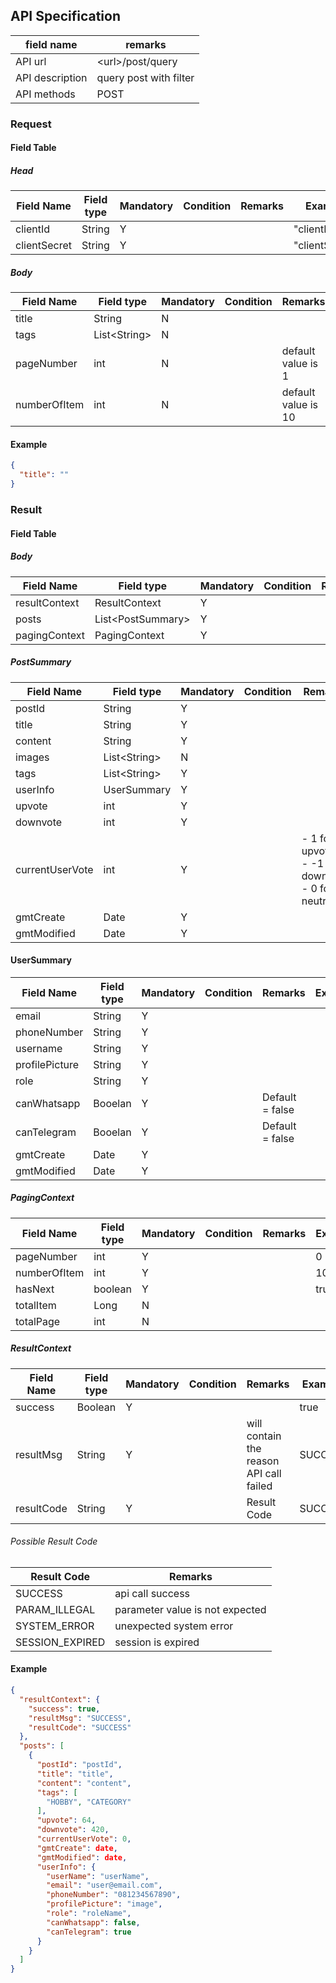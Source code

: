 ## API Specification

| field name      | remarks                |
| --------------- | ---------------------- |
| API url         | \<url\>/post/query     |
| API description | query post with filter |
| API methods     | POST                   |

### Request

#### Field Table

##### Head

| Field Name   | Field type | Mandatory | Condition | Remarks | Example        |
| ------------ | ---------- | --------- | --------- | ------- | -------------- |
| clientId     | String     | Y         |           |         | "clientId"     |
| clientSecret | String     | Y         |           |         | "clientSecret" |

##### Body

| Field Name   | Field type     | Mandatory | Condition | Remarks             | Example |
| ------------ | -------------- | --------- | --------- | ------------------- | ------- |
| title        | String         | N         |           |                     |         |
| tags         | List\<String\> | N         |           |                     |         |
| pageNumber   | int            | N         |           | default value is 1  |         |
| numberOfItem | int            | N         |           | default value is 10 |         |

#### Example

```json
{
  "title": ""
}
```

### Result

#### Field Table

##### Body

| Field Name    | Field type          | Mandatory | Condition | Remarks | Example |
| ------------- | ------------------- | --------- | --------- | ------- | ------- |
| resultContext | ResultContext       | Y         |           |         |         |
| posts         | List\<PostSummary\> | Y         |           |         |         |
| pagingContext | PagingContext       | Y         |           |         |         |

##### PostSummary
| Field Name      | Field type     | Mandatory | Condition | Remarks                                                | Example |
| --------------- | -------------- | --------- | --------- | ------------------------------------------------------ | ------- |
| postId          | String         | Y         |           |                                                        |         |
| title           | String         | Y         |           |                                                        |         |
| content         | String         | Y         |           |                                                        |         |
| images          | List\<String\> | N         |           |                                                        |         |
| tags            | List\<String\> | Y         |           |                                                        |         |
| userInfo        | UserSummary    | Y         |           |                                                        |         |
| upvote          | int            | Y         |           |                                                        |         |
| downvote        | int            | Y         |           |                                                        |         |
| currentUserVote | int            | Y         |           | - 1 for upvote<br>- -1 for downvote<br>- 0 for neutral |         |
| gmtCreate       | Date           | Y         |           |                                                        |         |
| gmtModified     | Date           | Y         |           |                                                        |         |

#### UserSummary
| Field Name     | Field type | Mandatory | Condition | Remarks         | Example |
| -------------- | ---------- | --------- | --------- | --------------- | ------- |
| email          | String     | Y         |           |                 |         |
| phoneNumber    | String     | Y         |           |                 |         |
| username       | String     | Y         |           |                 |         |
| profilePicture | String     | Y         |           |                 |         |
| role           | String     | Y         |           |                 |         |
| canWhatsapp    | Booelan    | Y         |           | Default = false |         |
| canTelegram    | Booelan    | Y         |           | Default = false |         |
| gmtCreate      | Date       | Y         |           |                 |         |
| gmtModified    | Date       | Y         |           |                 |         |

##### PagingContext 
| Field Name   | Field type | Mandatory | Condition | Remarks | Example |
| ------------ | ---------- | --------- | --------- | ------- | ------- |
| pageNumber   | int        | Y         |           |         | 0       |
| numberOfItem | int        | Y         |           |         | 10      |
| hasNext      | boolean    | Y         |           |         | true    |
| totalItem    | Long       | N         |           |         |         |
| totalPage    | int        | N         |           |         |         |

##### ResultContext

| Field Name | Field type | Mandatory | Condition | Remarks                                 | Example |
| ---------- | ---------- | --------- | --------- | --------------------------------------- | ------- |
| success    | Boolean    | Y         |           |                                         | true    |
| resultMsg  | String     | Y         |           | will contain the reason API call failed | SUCCESS |
| resultCode | String     | Y         |           | Result Code                             | SUCCESS |

###### Possible Result Code

| Result Code     | Remarks                         |
| --------------- | ------------------------------- |
| SUCCESS         | api call success                |
| PARAM_ILLEGAL   | parameter value is not expected |
| SYSTEM_ERROR    | unexpected system error         |
| SESSION_EXPIRED | session is expired              |

#### Example

```json
{
  "resultContext": {
    "success": true,
    "resultMsg": "SUCCESS",
    "resultCode": "SUCCESS"
  },
  "posts": [
    {
      "postId": "postId", 
      "title": "title",
      "content": "content",
      "tags": [
        "HOBBY", "CATEGORY"
      ],
      "upvote": 64,
      "downvote": 420,
      "currentUserVote": 0,
      "gmtCreate": date,
      "gmtModified": date,
      "userInfo": {
        "userName": "userName",
        "email": "user@email.com",
        "phoneNumber": "081234567890",
        "profilePicture": "image",
        "role": "roleName",
        "canWhatsapp": false,
        "canTelegram": true
      }
    }
  ]
}
```
